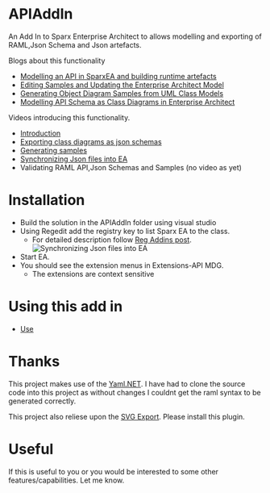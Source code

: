 # APIAddIn

An Add In to Sparx Enterprise Architect to allows modelling and exporting of RAML,Json Schema and Json artefacts.

Blogs about this functionality
 - [Modelling an API in SparxEA and building runtime artefacts](https://xceptionale.wordpress.com/2016/03/09/modelling-an-api-in-sparkea-and-building-runtime-artefacts/)
 - [Editing Samples and Updating the Enterprise Architect Model](https://xceptionale.wordpress.com/2016/02/21/editing-samples-and-updating-the-enterprise-architect-model/)
 - [Generating Object Diagram Samples from UML Class Models](https://xceptionale.wordpress.com/2016/02/21/generating-object-diagram-samples-from-uml-class-models/)
 - [Modelling API Schema as Class Diagrams in Enterprise Architect](https://xceptionale.wordpress.com/2016/02/21/modelling-api-schema-as-class-diagrams-in-enterprise-architect/)

Videos introducing this functionality.  
- [Introduction](https://www.youtube.com/watch?v=uzPYato5kCk)
- [Exporting class diagrams as json schemas](https://www.youtube.com/watch?v=FKTzZ6ObkGo)
- [Generating samples](https://www.youtube.com/watch?v=A0gYgGENT6U)
- [Synchronizing Json files into EA](https://www.youtube.com/watch?v=RnohxHbeX4w)
- Validating RAML API,Json Schemas and Samples (no video as yet)


# Installation

- Build the solution in the APIAddIn folder using visual studio
- Using Regedit add the registry key to list Sparx EA to the class. 
    - For detailed description follow [Reg Addins post](http://www.sparxsystems.com/enterprise_architect_user_guide/9.3/automation/deployingaddins.html).
![Synchronizing Json files into EA](./images/registry.png)
- Start EA.
- You should see the extension menus in Extensions-API MDG.
  -   The extensions are context sensitive

# Using this add in

 - [Use](./Using.md)



# Thanks
  This project makes use of the [Yaml.NET](https://github.com/aaubry/YamlDotNet). I have had to clone the source code into this project as without changes I couldnt get the raml syntax to be generated correctly.

  This project also reliese upon the [SVG Export](http://community.sparxsystems.com/community-resources/706-svg-diagram-export-add-in).
  Please install this plugin.


# Useful

If this is useful to you or you would be interested to some other features/capabilities. Let me know.
